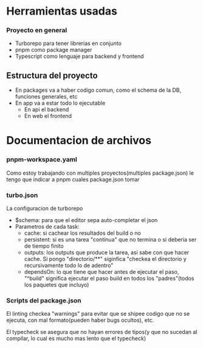 # Herramientas usadas
### Proyecto en general
- Turborepo para tener librerias en conjunto
- pnpm como package manager
- Typescript como lenguaje para backend y frontend

## Estructura del proyecto

- En packages va a haber codigo comun, como el schema de la DB, funciones generales, etc
- En app va a estar todo lo ejecutable
    - En api el backend
    - En web el frontend
# Documentacion de archivos

### pnpm-workspace.yaml
Como estoy trabajando con multiples proyectos(multiples package.json) le tengo que indicar a pnpm cuales package.json tomar
### turbo.json
La configuracion de turborepo
- $schema: para que el editor sepa auto-completar el json
- Parametros de cada task:
  - cache: si cachear los resultados del build o no
  - persistent: si es una tarea "continua" que no termina o si deberia ser de tiempo finito
  - outputs: los outputs que produce la tarea, asi sabe con que hacer cache. Si pongo "directorio/**" siginfica "checkea el directorio y recursivamente todo lo de adentro"
  - dependsOn: lo que tiene que hacer antes de ejecutar el paso, "^build" significa ejecutar el paso build en todos los "padres"(todos los paquetes que incluyo)
### Scripts del package.json
El linting checkea "warnings" para evitar que se shipee codigo que no se ejecuta, con mal formato(pueden haber bugs ocultos), etc.

El typecheck se asegura que no hayan errores de tipos(y que no sucedan al compilar, lo cual es mucho mas lento que el typecheck)